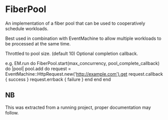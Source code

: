 FiberPool
=========
An implementation of a fiber pool that can be used to cooperatively
schedule workloads.

Best used in combination with EventMachine to allow multiple workloads to be
processed at the same time.

Throttled to pool size. (default 10)
Optional completion callback.

e.g.
    EM.run do
      FiberPool.start(max_concurrency, pool_complete_callback) do |pool|
        pool.add do
          request = EventMachine::HttpRequest.new('http://example.com').get
          request.callback { success }
          request.errback  { failure }
        end
      end
    end

NB
-----
This was extracted from a running project, proper documentation may follow.
